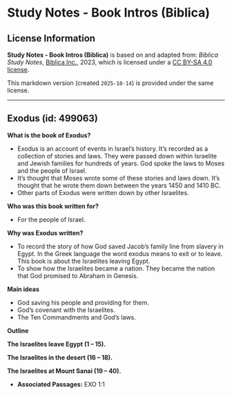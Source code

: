 # Study Notes - Book Intros (Biblica)

## License Information

**Study Notes - Book Intros (Biblica)** is based on and adapted from: _Biblica Study Notes_, [Biblica Inc.](https://www.biblica.com/), 2023, which is licensed under a [CC BY-SA 4.0 license](https://creativecommons.org/licenses/by-sa/4.0/legalcode.en).

This markdown version (created `2025-10-14`) is provided under the same license.



--------------------------------

## Exodus (id: 499063)

**What is the book of Exodus?**

* Exodus is an account of events in Israel’s history. It’s recorded as a collection of stories and laws. They were passed down within Israelite and Jewish families for hundreds of years. God spoke the laws to Moses and the people of Israel.
* It’s thought that Moses wrote some of these stories and laws down. It’s thought that he wrote them down between the years 1450 and 1410 BC.
* Other parts of Exodus were written down by other Israelites.

**Who was this book written for?**

* For the people of Israel.

**Why was Exodus written?**

* To record the story of how God saved Jacob’s family line from slavery in Egypt. In the Greek language the word exodus means to exit or to leave. This book is about the Israelites leaving Egypt.
* To show how the Israelites became a nation. They became the nation that God promised to Abraham in Genesis.

**Main ideas**

* God saving his people and providing for them.
* God’s covenant with the Israelites.
* The Ten Commandments and God’s laws.

**Outline**

**The Israelites leave Egypt (1 – 15\).**

**The Israelites in the desert (16 – 18\).**

**The Israelites at Mount Sanai (19 – 40\).**

* **Associated Passages:** EXO 1:1

